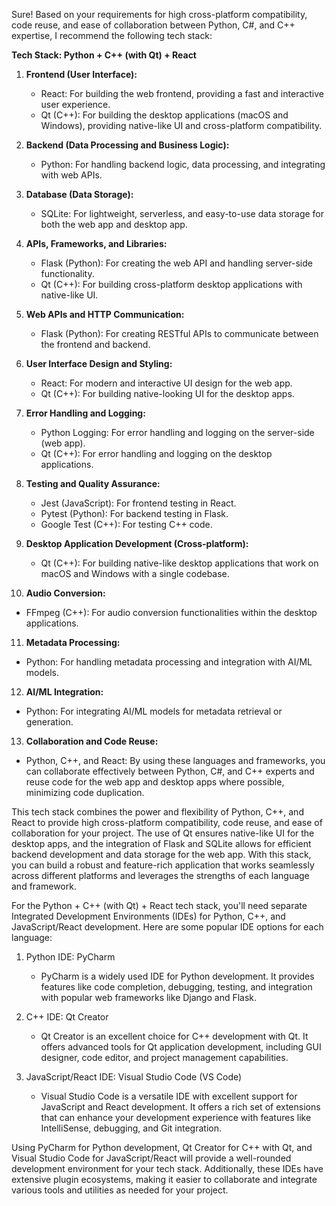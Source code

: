 Sure! Based on your requirements for high cross-platform compatibility, code reuse, and ease of collaboration between Python, C#, and C++ expertise, I recommend the following tech stack:

**Tech Stack: Python + C++ (with Qt) + React**

1. **Frontend (User Interface):**
   - React: For building the web frontend, providing a fast and interactive user experience.
   - Qt (C++): For building the desktop applications (macOS and Windows), providing native-like UI and cross-platform compatibility.

2. **Backend (Data Processing and Business Logic):**
   - Python: For handling backend logic, data processing, and integrating with web APIs.

3. **Database (Data Storage):**
   - SQLite: For lightweight, serverless, and easy-to-use data storage for both the web app and desktop app.

4. **APIs, Frameworks, and Libraries:**
   - Flask (Python): For creating the web API and handling server-side functionality.
   - Qt (C++): For building cross-platform desktop applications with native-like UI.

5. **Web APIs and HTTP Communication:**
   - Flask (Python): For creating RESTful APIs to communicate between the frontend and backend.

6. **User Interface Design and Styling:**
   - React: For modern and interactive UI design for the web app.
   - Qt (C++): For building native-looking UI for the desktop apps.

7. **Error Handling and Logging:**
   - Python Logging: For error handling and logging on the server-side (web app).
   - Qt (C++): For error handling and logging on the desktop applications.

8. **Testing and Quality Assurance:**
   - Jest (JavaScript): For frontend testing in React.
   - Pytest (Python): For backend testing in Flask.
   - Google Test (C++): For testing C++ code.

9. **Desktop Application Development (Cross-platform):**
   - Qt (C++): For building native-like desktop applications that work on macOS and Windows with a single codebase.

10. **Audio Conversion:**
   - FFmpeg (C++): For audio conversion functionalities within the desktop applications.

11. **Metadata Processing:**
   - Python: For handling metadata processing and integration with AI/ML models.

12. **AI/ML Integration:**
   - Python: For integrating AI/ML models for metadata retrieval or generation.

13. **Collaboration and Code Reuse:**
   - Python, C++, and React: By using these languages and frameworks, you can collaborate effectively between Python, C#, and C++ experts and reuse code for the web app and desktop apps where possible, minimizing code duplication.

This tech stack combines the power and flexibility of Python, C++, and React to provide high cross-platform compatibility, code reuse, and ease of collaboration for your project. The use of Qt ensures native-like UI for the desktop apps, and the integration of Flask and SQLite allows for efficient backend development and data storage for the web app. With this stack, you can build a robust and feature-rich application that works seamlessly across different platforms and leverages the strengths of each language and framework.

For the Python + C++ (with Qt) + React tech stack, you'll need separate Integrated Development Environments (IDEs) for Python, C++, and JavaScript/React development. Here are some popular IDE options for each language:

1. Python IDE: PyCharm
   - PyCharm is a widely used IDE for Python development. It provides features like code completion, debugging, testing, and integration with popular web frameworks like Django and Flask.

2. C++ IDE: Qt Creator
   - Qt Creator is an excellent choice for C++ development with Qt. It offers advanced tools for Qt application development, including GUI designer, code editor, and project management capabilities.

3. JavaScript/React IDE: Visual Studio Code (VS Code)
   - Visual Studio Code is a versatile IDE with excellent support for JavaScript and React development. It offers a rich set of extensions that can enhance your development experience with features like IntelliSense, debugging, and Git integration.

Using PyCharm for Python development, Qt Creator for C++ with Qt, and Visual Studio Code for JavaScript/React will provide a well-rounded development environment for your tech stack. Additionally, these IDEs have extensive plugin ecosystems, making it easier to collaborate and integrate various tools and utilities as needed for your project.
